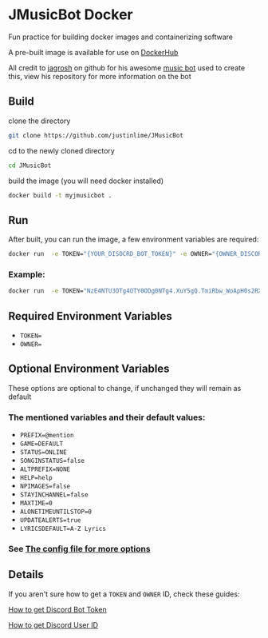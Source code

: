 # JMusicBot Docker
Fun practice for building docker images and containerizing software

A pre-built image is available for use on [DockerHub](https://hub.docker.com/r/justinlime/jmusicbot)

All credit to [jagrosh](https://github.com/jagrosh) on github 
for his awesome [music bot](https://github.com/jagrosh/MusicBot) used to create this, view his repository 
for more information on the bot


## Build
clone the directory
```bash
git clone https://github.com/justinlime/JMusicBot
```
cd to the newly cloned directory
```bash
cd JMusicBot
```
build the image (you will need docker installed)
```bash
docker build -t myjmusicbot .
```

## Run
After built, you can run the image, a few environment variables are required:
```bash
docker run  -e TOKEN="{YOUR_DISOCRD_BOT_TOKEN}" -e OWNER="{OWNER_DISCORD_USER_ID}" myjmusicbot
```
### Example:
```bash
docker run  -e TOKEN="NzE4NTU3OTg4OTY0ODg0NTg4.XuY5gQ.TmiRbw_WoApH0s2RXM-xHrpzxG8" -e OWNER="313417165581942745" myjmusicbot
```

## Required Environment Variables
* `TOKEN=`
* `OWNER=`

## Optional Environment Variables
These options are optional to change, if unchanged they will remain as default

### The mentioned variables and their default values:
* `PREFIX=@mention`
* `GAME=DEFAULT`
* `STATUS=ONLINE`
* `SONGINSTATUS=false`
* `ALTPREFIX=NONE`
* `HELP=help`
* `NPIMAGES=false`
* `STAYINCHANNEL=false`
* `MAXTIME=0`
* `ALONETIMEUNTILSTOP=0`
* `UPDATEALERTS=true`
* `LYRICSDEFAULT=A-Z Lyrics`

### See [The config file for more options](https://jmusicbot.com/config/)

## Details 

If you aren't sure how to get a `TOKEN` and `OWNER` ID, check these guides:

[How to get Discord Bot Token](https://jmusicbot.com/getting-a-bot-token/)

[How to get Discord User ID](https://jmusicbot.com/finding-your-user-id/)


